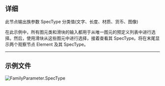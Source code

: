 ## 详细
此节点输出族参数 SpecType 分类值(文字、长度、材质、货币、图像)

在此示例中，所有图元类和滑块的输入都用于从唯一图元的预定义列表中进行选择。然后，使用滑块从这些图元中进行选择，接着查看其 SpecType。将在末尾显示两个观察节点 Element 及其 SpecType。

___
## 示例文件

![FamilyParameter.SpecType](./Revit.Elements.FamilyParameter.SpecType_img.jpg)
